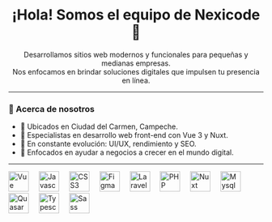 <h1 align="center">¡Hola! Somos el equipo de Nexicode 👋</h1>

<p align="center">
  Desarrollamos sitios web modernos y funcionales para pequeñas y medianas empresas.<br />
  Nos enfocamos en brindar soluciones digitales que impulsen tu presencia en línea.
</p>

---

### 🚀 Acerca de nosotros

- 📍 Ubicados en Ciudad del Carmen, Campeche.
- 💼 Especialistas en desarrollo web front-end con Vue 3 y Nuxt.
- 🧠 En constante evolución: UI/UX, rendimiento y SEO.
- 📲 Enfocados en ayudar a negocios a crecer en el mundo digital.

---


<div align="left">
  <img src="https://cdn.jsdelivr.net/gh/devicons/devicon@latest/icons/vuejs/vuejs-original-wordmark.svg" height="40" alt="Vue logo"  />
  <img width="12" />
  <img src="https://cdn.jsdelivr.net/gh/devicons/devicon@latest/icons/javascript/javascript-original.svg" height="40" alt="Javascript logo"  />
  <img width="12" />
  <img src="https://cdn.jsdelivr.net/gh/devicons/devicon@latest/icons/css3/css3-original.svg" height="40" alt="CSS3 logo"  />
  <img width="12" />
  <img src="https://cdn.jsdelivr.net/gh/devicons/devicon@latest/icons/figma/figma-original.svg" height="40" alt="Figma logo"  />
  <img width="12" />
  <img src="https://cdn.jsdelivr.net/gh/devicons/devicon@latest/icons/laravel/laravel-original-wordmark.svg" height="40" alt="Laravel logo"  />
  <img width="12" />
  <img src="https://cdn.jsdelivr.net/gh/devicons/devicon@latest/icons/php/php-original.svg" height="40" alt="PHP logo"  />
  <img width="12" />
  <img src="https://cdn.jsdelivr.net/gh/devicons/devicon@latest/icons/nuxtjs/nuxtjs-original-wordmark.svg" height="40" alt="Nuxt logo"  />
  <img width="12" />
  <img src="https://cdn.jsdelivr.net/gh/devicons/devicon@latest/icons/mysql/mysql-original-wordmark.svg" height="40" alt="Mysql logo"  />
  <img width="12" />        
  <img src="https://cdn.jsdelivr.net/gh/devicons/devicon@latest/icons/quasar/quasar-plain-wordmark.svg" height="40" alt="Quasar logo"  />
  <img width="12" />        
 <img src="https://cdn.jsdelivr.net/gh/devicons/devicon@latest/icons/typescript/typescript-original.svg" height="40" alt="Typescript logo"  />
  <img width="12" />        
       <img src="https://cdn.jsdelivr.net/gh/devicons/devicon@latest/icons/sass/sass-original.svg" height="40" alt="Sass logo"  />
  <img width="12" />        
              
</div>

###
